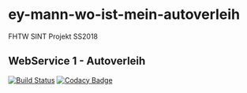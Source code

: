 # ey-mann-wo-ist-mein-autoverleih
FHTW SINT Projekt SS2018

## WebService 1 - Autoverleih
[![Build Status](https://travis-ci.com/MarkusWET/ey-mann-wo-ist-mein-autoverleih.svg?token=62YaRNu3yzsM32RWqBzG&branch=master)](https://travis-ci.com/MarkusWET/ey-mann-wo-ist-mein-autoverleih) [![Codacy Badge](https://api.codacy.com/project/badge/Grade/d58be500fe6e4eca98f6c4bea8a3ba4b)](https://www.codacy.com?utm_source=github.com&amp;utm_medium=referral&amp;utm_content=MarkusWET/ey-mann-wo-ist-mein-autoverleih&amp;utm_campaign=Badge_Grade)
